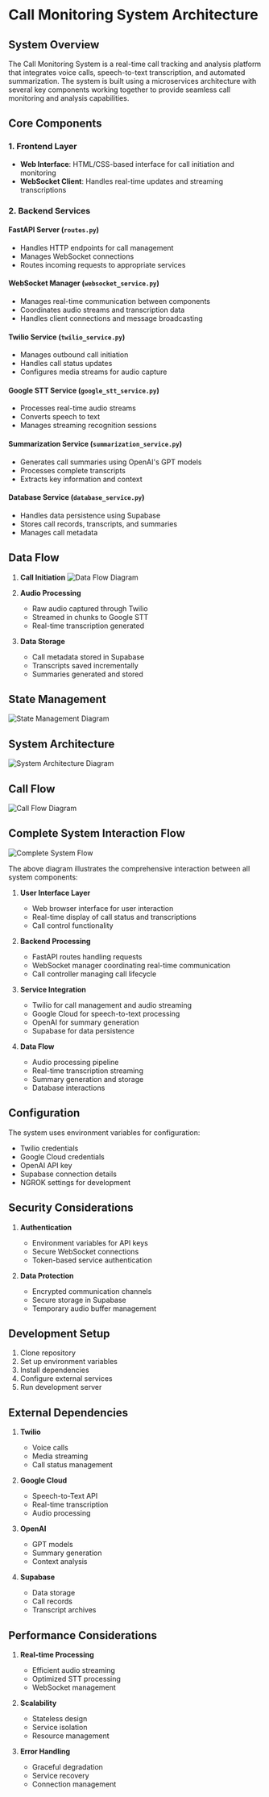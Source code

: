# Call Monitoring System Architecture

## System Overview

The Call Monitoring System is a real-time call tracking and analysis platform that integrates voice calls, speech-to-text transcription, and automated summarization. The system is built using a microservices architecture with several key components working together to provide seamless call monitoring and analysis capabilities.

## Core Components

### 1. Frontend Layer
- **Web Interface**: HTML/CSS-based interface for call initiation and monitoring
- **WebSocket Client**: Handles real-time updates and streaming transcriptions

### 2. Backend Services

#### FastAPI Server (`routes.py`)
- Handles HTTP endpoints for call management
- Manages WebSocket connections
- Routes incoming requests to appropriate services

#### WebSocket Manager (`websocket_service.py`)
- Manages real-time communication between components
- Coordinates audio streams and transcription data
- Handles client connections and message broadcasting

#### Twilio Service (`twilio_service.py`)
- Manages outbound call initiation
- Handles call status updates
- Configures media streams for audio capture

#### Google STT Service (`google_stt_service.py`)
- Processes real-time audio streams
- Converts speech to text
- Manages streaming recognition sessions

#### Summarization Service (`summarization_service.py`)
- Generates call summaries using OpenAI's GPT models
- Processes complete transcripts
- Extracts key information and context

#### Database Service (`database_service.py`)
- Handles data persistence using Supabase
- Stores call records, transcripts, and summaries
- Manages call metadata

## Data Flow

1. **Call Initiation**
![Data Flow Diagram](diagrams/data_flow.png)

2. **Audio Processing**
   - Raw audio captured through Twilio
   - Streamed in chunks to Google STT
   - Real-time transcription generated

3. **Data Storage**
   - Call metadata stored in Supabase
   - Transcripts saved incrementally
   - Summaries generated and stored

## State Management

![State Management Diagram](diagrams/state_flow.png)

## System Architecture

![System Architecture Diagram](diagrams/system_arch.png)

## Call Flow

![Call Flow Diagram](diagrams/call_flow.png)

## Complete System Interaction Flow

![Complete System Flow](diagrams/complete_flow.png)

The above diagram illustrates the comprehensive interaction between all system components:

1. **User Interface Layer**
   - Web browser interface for user interaction
   - Real-time display of call status and transcriptions
   - Call control functionality

2. **Backend Processing**
   - FastAPI routes handling requests
   - WebSocket manager coordinating real-time communication
   - Call controller managing call lifecycle

3. **Service Integration**
   - Twilio for call management and audio streaming
   - Google Cloud for speech-to-text processing
   - OpenAI for summary generation
   - Supabase for data persistence

4. **Data Flow**
   - Audio processing pipeline
   - Real-time transcription streaming
   - Summary generation and storage
   - Database interactions

## Configuration

The system uses environment variables for configuration:

- Twilio credentials
- Google Cloud credentials
- OpenAI API key
- Supabase connection details
- NGROK settings for development

## Security Considerations

1. **Authentication**
   - Environment variables for API keys
   - Secure WebSocket connections
   - Token-based service authentication

2. **Data Protection**
   - Encrypted communication channels
   - Secure storage in Supabase
   - Temporary audio buffer management

## Development Setup

1. Clone repository
2. Set up environment variables
3. Install dependencies
4. Configure external services
5. Run development server

## External Dependencies

1. **Twilio**
   - Voice calls
   - Media streaming
   - Call status management

2. **Google Cloud**
   - Speech-to-Text API
   - Real-time transcription
   - Audio processing

3. **OpenAI**
   - GPT models
   - Summary generation
   - Context analysis

4. **Supabase**
   - Data storage
   - Call records
   - Transcript archives

## Performance Considerations

1. **Real-time Processing**
   - Efficient audio streaming
   - Optimized STT processing
   - WebSocket management

2. **Scalability**
   - Stateless design
   - Service isolation
   - Resource management

3. **Error Handling**
   - Graceful degradation
   - Service recovery
   - Connection management
